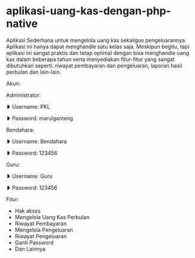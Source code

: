 # aplikasi-uang-kas-dengan-php-native
Aplikasi Sederhana untuk mengelola uang kas sekaligus pengeluarannya. 
Aplikasi ini hanya dapat menghandle satu kelas saja.
Meskipun begitu, tapi aplikasi ini sangat praktis dan tetap optimal dengan bisa menghandle uang kas dalam beberapa tahun serta menyediakan fitur-fitur yang sangat dibutuhkan seperti: riwayat pembayaran dan pengeluaran, laporan hasil perbulan dan lain-lain. 

Akun:

Administrator:

❥ Username: PKL

❥ Password: marulganteng


Bendahara:

❥ Username: Bendahara

❥ Password: 123456


Guru:

❥ Username: Guru

❥ Password: 123456


Fitur:
- Hak akses
- Mengelola Uang Kas Perbulan
- Riwayat Pembayaran
- Mengelola Pengeluaran
- Riwayat Pengeluaran
- Ganti Password
- Dan Lainnya
